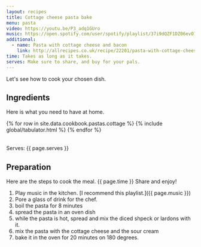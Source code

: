 ```yaml
---
layout: recipes
title: Cottage cheese pasta bake
menu: pasta
video: https://youtu.be/P3_adq1GUro
music: https://open.spotify.com/user/spotify/playlist/37i9dQZF1DZ06evO1SC425?si=jzJwDaN9RM-uak4XEwGrOA
additional:
  - name: Pasta with cottage cheese and bacon
    link: http://allrecipes.co.uk/recipe/22201/pasta-with-cottage-cheese-and-bacon.aspx
time: Takes as long as it takes.
serves: Make sure to share, and buy for your pals.
---
```


Let's see how to cook your chosen dish.
<!-- excerpt-end -->

## Ingredients

Here is what you need to have at home.

<table>
  {% for row  in site.data.cookbook.pastas.cottage %}
{% include global/tabulator.html %}
  {% endfor %}
</table>

Serves: {{ page.serves }}

## Preparation

Here are the steps to cook the meal. {{ page.time }} Share and enjoy!

1. Play music in the kitchen. [I recommend this playlist.]({{ page.music }})
2. Pore a glass of drink for the chef.
3. boil the pasta for 8 minutes
4. spread the pasta in an oven dish
5. while the pasta is hot, spread and mix the diced shpeck or lardons with it.
6. mix the pasta with the cottage cheese and the sour cream
7. bake it in the oven for 20 minutes on 180 degrees.